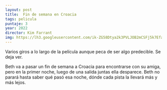 ```yaml
---
layout: post
title:  Fin de semana en Croacia
tags: pelicula
puntaje: 3
year: 2022
director: Kim Farrant
img: https://lh3.googleusercontent.com/ik-ZG58Dtya2k3PVLJOB2mCSFj5k7Efaj10R-VJ1uoBTO6mc3oCDu5PgAuIGe_n4lPjrFFZzAY0GWzgAmuSYkOiYBEEhcoWMjwKGD2MSuhK6gg-dZTCP3onrEdgcxQ9IN8LZDdLSru4=w2400
---
```


Varios giros a lo largo de la película aunque peca de ser algo predecible. Se deja ver.

Beth va a pasar un fin de semana a Croacia para encontrarse con su amiga,  pero en la primer noche, luego de una salida juntas ella desparece. Beth no parará hasta saber qué pasó esa noche,  dónde cada pista la llevará más y más lejos.

